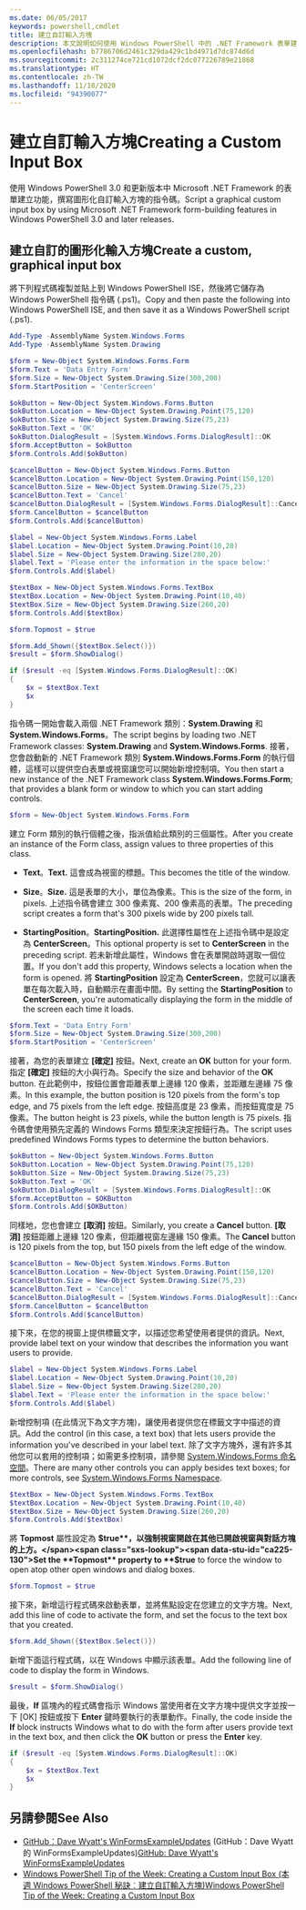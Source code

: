 ```yaml
---
ms.date: 06/05/2017
keywords: powershell,cmdlet
title: 建立自訂輸入方塊
description: 本文說明如何使用 Windows PowerShell 中的 .NET Framework 表單建置功能，建立自訂輸入方塊。
ms.openlocfilehash: b7786706d2461c329da429c1bd4971d7dc874d6d
ms.sourcegitcommit: 2c311274ce721cd1072dcf2dc077226789e21868
ms.translationtype: HT
ms.contentlocale: zh-TW
ms.lasthandoff: 11/10/2020
ms.locfileid: "94390077"
---
```

# <a name="creating-a-custom-input-box"></a><span data-ttu-id="ca225-104">建立自訂輸入方塊</span><span class="sxs-lookup"><span data-stu-id="ca225-104">Creating a Custom Input Box</span></span>

<span data-ttu-id="ca225-105">使用 Windows PowerShell 3.0 和更新版本中 Microsoft .NET Framework 的表單建立功能，撰寫圖形化自訂輸入方塊的指令碼。</span><span class="sxs-lookup"><span data-stu-id="ca225-105">Script a graphical custom input box by using Microsoft .NET Framework form-building features in Windows PowerShell 3.0 and later releases.</span></span>

## <a name="create-a-custom-graphical-input-box"></a><span data-ttu-id="ca225-106">建立自訂的圖形化輸入方塊</span><span class="sxs-lookup"><span data-stu-id="ca225-106">Create a custom, graphical input box</span></span>

<span data-ttu-id="ca225-107">將下列程式碼複製並貼上到 Windows PowerShell ISE，然後將它儲存為 Windows PowerShell 指令碼 (.ps1)。</span><span class="sxs-lookup"><span data-stu-id="ca225-107">Copy and then paste the following into Windows PowerShell ISE, and then save it as a Windows PowerShell script (.ps1).</span></span>

```powershell
Add-Type -AssemblyName System.Windows.Forms
Add-Type -AssemblyName System.Drawing

$form = New-Object System.Windows.Forms.Form
$form.Text = 'Data Entry Form'
$form.Size = New-Object System.Drawing.Size(300,200)
$form.StartPosition = 'CenterScreen'

$okButton = New-Object System.Windows.Forms.Button
$okButton.Location = New-Object System.Drawing.Point(75,120)
$okButton.Size = New-Object System.Drawing.Size(75,23)
$okButton.Text = 'OK'
$okButton.DialogResult = [System.Windows.Forms.DialogResult]::OK
$form.AcceptButton = $okButton
$form.Controls.Add($okButton)

$cancelButton = New-Object System.Windows.Forms.Button
$cancelButton.Location = New-Object System.Drawing.Point(150,120)
$cancelButton.Size = New-Object System.Drawing.Size(75,23)
$cancelButton.Text = 'Cancel'
$cancelButton.DialogResult = [System.Windows.Forms.DialogResult]::Cancel
$form.CancelButton = $cancelButton
$form.Controls.Add($cancelButton)

$label = New-Object System.Windows.Forms.Label
$label.Location = New-Object System.Drawing.Point(10,20)
$label.Size = New-Object System.Drawing.Size(280,20)
$label.Text = 'Please enter the information in the space below:'
$form.Controls.Add($label)

$textBox = New-Object System.Windows.Forms.TextBox
$textBox.Location = New-Object System.Drawing.Point(10,40)
$textBox.Size = New-Object System.Drawing.Size(260,20)
$form.Controls.Add($textBox)

$form.Topmost = $true

$form.Add_Shown({$textBox.Select()})
$result = $form.ShowDialog()

if ($result -eq [System.Windows.Forms.DialogResult]::OK)
{
    $x = $textBox.Text
    $x
}
```

<span data-ttu-id="ca225-108">指令碼一開始會載入兩個 .NET Framework 類別：**System.Drawing** 和 **System.Windows.Forms**。</span><span class="sxs-lookup"><span data-stu-id="ca225-108">The script begins by loading two .NET Framework classes: **System.Drawing** and **System.Windows.Forms**.</span></span> <span data-ttu-id="ca225-109">接著，您會啟動新的 .NET Framework 類別 **System.Windows.Forms.Form** 的執行個體，這樣可以提供空白表單或視窗讓您可以開始新增控制項。</span><span class="sxs-lookup"><span data-stu-id="ca225-109">You then start a new instance of the .NET Framework class **System.Windows.Forms.Form**; that provides a blank form or window to which you can start adding controls.</span></span>

```powershell
$form = New-Object System.Windows.Forms.Form
```

<span data-ttu-id="ca225-110">建立 Form 類別的執行個體之後，指派值給此類別的三個屬性。</span><span class="sxs-lookup"><span data-stu-id="ca225-110">After you create an instance of the Form class, assign values to three properties of this class.</span></span>

- <span data-ttu-id="ca225-111">**Text**。</span><span class="sxs-lookup"><span data-stu-id="ca225-111">**Text.**</span></span> <span data-ttu-id="ca225-112">這會成為視窗的標題。</span><span class="sxs-lookup"><span data-stu-id="ca225-112">This becomes the title of the window.</span></span>

- <span data-ttu-id="ca225-113">**Size**。</span><span class="sxs-lookup"><span data-stu-id="ca225-113">**Size.**</span></span> <span data-ttu-id="ca225-114">這是表單的大小，單位為像素。</span><span class="sxs-lookup"><span data-stu-id="ca225-114">This is the size of the form, in pixels.</span></span> <span data-ttu-id="ca225-115">上述指令碼會建立 300 像素寬、200 像素高的表單。</span><span class="sxs-lookup"><span data-stu-id="ca225-115">The preceding script creates a form that's 300 pixels wide by 200 pixels tall.</span></span>

- <span data-ttu-id="ca225-116">**StartingPosition**。</span><span class="sxs-lookup"><span data-stu-id="ca225-116">**StartingPosition.**</span></span> <span data-ttu-id="ca225-117">此選擇性屬性在上述指令碼中是設定為 **CenterScreen**。</span><span class="sxs-lookup"><span data-stu-id="ca225-117">This optional property is set to **CenterScreen** in the preceding script.</span></span>
  <span data-ttu-id="ca225-118">若未新增此屬性，Windows 會在表單開啟時選取一個位置。</span><span class="sxs-lookup"><span data-stu-id="ca225-118">If you don't add this property, Windows selects a location when the form is opened.</span></span> <span data-ttu-id="ca225-119">將 **StartingPosition** 設定為 **CenterScreen**，您就可以讓表單在每次載入時，自動顯示在畫面中間。</span><span class="sxs-lookup"><span data-stu-id="ca225-119">By setting the **StartingPosition** to **CenterScreen**, you're automatically displaying the form in the middle of the screen each time it loads.</span></span>

```powershell
$form.Text = 'Data Entry Form'
$form.Size = New-Object System.Drawing.Size(300,200)
$form.StartPosition = 'CenterScreen'
```

<span data-ttu-id="ca225-120">接著，為您的表單建立 **[確定]** 按鈕。</span><span class="sxs-lookup"><span data-stu-id="ca225-120">Next, create an **OK** button for your form.</span></span> <span data-ttu-id="ca225-121">指定 **[確定]** 按鈕的大小與行為。</span><span class="sxs-lookup"><span data-stu-id="ca225-121">Specify the size and behavior of the **OK** button.</span></span> <span data-ttu-id="ca225-122">在此範例中，按鈕位置會距離表單上邊緣 120 像素，並距離左邊緣 75 像素。</span><span class="sxs-lookup"><span data-stu-id="ca225-122">In this example, the button position is 120 pixels from the form's top edge, and 75 pixels from the left edge.</span></span> <span data-ttu-id="ca225-123">按鈕高度是 23 像素，而按鈕寬度是 75 像素。</span><span class="sxs-lookup"><span data-stu-id="ca225-123">The button height is 23 pixels, while the button length is 75 pixels.</span></span> <span data-ttu-id="ca225-124">指令碼會使用預先定義的 Windows Forms 類型來決定按鈕行為。</span><span class="sxs-lookup"><span data-stu-id="ca225-124">The script uses predefined Windows Forms types to determine the button behaviors.</span></span>

```powershell
$okButton = New-Object System.Windows.Forms.Button
$okButton.Location = New-Object System.Drawing.Point(75,120)
$okButton.Size = New-Object System.Drawing.Size(75,23)
$okButton.Text = 'OK'
$okButton.DialogResult = [System.Windows.Forms.DialogResult]::OK
$form.AcceptButton = $OKButton
$form.Controls.Add($OKButton)
```

<span data-ttu-id="ca225-125">同樣地，您也會建立 **[取消]** 按鈕。</span><span class="sxs-lookup"><span data-stu-id="ca225-125">Similarly, you create a **Cancel** button.</span></span> <span data-ttu-id="ca225-126">**[取消]** 按鈕距離上邊緣 120 像素，但距離視窗左邊緣 150 像素。</span><span class="sxs-lookup"><span data-stu-id="ca225-126">The **Cancel** button is 120 pixels from the top, but 150 pixels from the left edge of the window.</span></span>

```powershell
$cancelButton = New-Object System.Windows.Forms.Button
$cancelButton.Location = New-Object System.Drawing.Point(150,120)
$cancelButton.Size = New-Object System.Drawing.Size(75,23)
$cancelButton.Text = 'Cancel'
$cancelButton.DialogResult = [System.Windows.Forms.DialogResult]::Cancel
$form.CancelButton = $cancelButton
$form.Controls.Add($cancelButton)
```

<span data-ttu-id="ca225-127">接下來，在您的視窗上提供標籤文字，以描述您希望使用者提供的資訊。</span><span class="sxs-lookup"><span data-stu-id="ca225-127">Next, provide label text on your window that describes the information you want users to provide.</span></span>

```powershell
$label = New-Object System.Windows.Forms.Label
$label.Location = New-Object System.Drawing.Point(10,20)
$label.Size = New-Object System.Drawing.Size(280,20)
$label.Text = 'Please enter the information in the space below:'
$form.Controls.Add($label)
```

<span data-ttu-id="ca225-128">新增控制項 (在此情況下為文字方塊)，讓使用者提供您在標籤文字中描述的資訊。</span><span class="sxs-lookup"><span data-stu-id="ca225-128">Add the control (in this case, a text box) that lets users provide the information you've described in your label text.</span></span> <span data-ttu-id="ca225-129">除了文字方塊外，還有許多其他您可以套用的控制項；如需更多控制項，請參閱 [System.Windows.Forms 命名空間](/dotnet/api/system.windows.forms)。</span><span class="sxs-lookup"><span data-stu-id="ca225-129">There are many other controls you can apply besides text boxes; for more controls, see [System.Windows.Forms Namespace](/dotnet/api/system.windows.forms).</span></span>

```powershell
$textBox = New-Object System.Windows.Forms.TextBox
$textBox.Location = New-Object System.Drawing.Point(10,40)
$textBox.Size = New-Object System.Drawing.Size(260,20)
$form.Controls.Add($textBox)
```

<span data-ttu-id="ca225-130">將 **Topmost** 屬性設定為 **$true**，以強制視窗開啟在其他已開啟視窗與對話方塊的上方。</span><span class="sxs-lookup"><span data-stu-id="ca225-130">Set the **Topmost** property to **$true** to force the window to open atop other open windows and dialog boxes.</span></span>

```powershell
$form.Topmost = $true
```

<span data-ttu-id="ca225-131">接下來，新增這行程式碼來啟動表單，並將焦點設定在您建立的文字方塊。</span><span class="sxs-lookup"><span data-stu-id="ca225-131">Next, add this line of code to activate the form, and set the focus to the text box that you created.</span></span>

```powershell
$form.Add_Shown({$textBox.Select()})
```

<span data-ttu-id="ca225-132">新增下面這行程式碼，以在 Windows 中顯示該表單。</span><span class="sxs-lookup"><span data-stu-id="ca225-132">Add the following line of code to display the form in Windows.</span></span>

```powershell
$result = $form.ShowDialog()
```

<span data-ttu-id="ca225-133">最後，**If** 區塊內的程式碼會指示 Windows 當使用者在文字方塊中提供文字並按一下 [OK] 按鈕或按下 **Enter** 鍵時要執行的表單動作。</span><span class="sxs-lookup"><span data-stu-id="ca225-133">Finally, the code inside the **If** block instructs Windows what to do with the form after users provide text in the text box, and then click the **OK** button or press the **Enter** key.</span></span>

```powershell
if ($result -eq [System.Windows.Forms.DialogResult]::OK)
{
    $x = $textBox.Text
    $x
}
```

## <a name="see-also"></a><span data-ttu-id="ca225-134">另請參閱</span><span class="sxs-lookup"><span data-stu-id="ca225-134">See Also</span></span>

- <span data-ttu-id="ca225-135">[GitHub：Dave Wyatt's WinFormsExampleUpdates](/previous-versions/windows/it-pro/windows-powershell-1.0/ff730941(v=technet.10)) (GitHub：Dave Wyatt 的 WinFormsExampleUpdates)</span><span class="sxs-lookup"><span data-stu-id="ca225-135">[GitHub: Dave Wyatt's WinFormsExampleUpdates](/previous-versions/windows/it-pro/windows-powershell-1.0/ff730941(v=technet.10))</span></span>
- [<span data-ttu-id="ca225-136">Windows PowerShell Tip of the Week: Creating a Custom Input Box (本週 Windows PowerShell 秘訣︰建立自訂輸入方塊)</span><span class="sxs-lookup"><span data-stu-id="ca225-136">Windows PowerShell Tip of the Week:  Creating a Custom Input Box</span></span>](https://technet.microsoft.com/library/ff730941.aspx)
